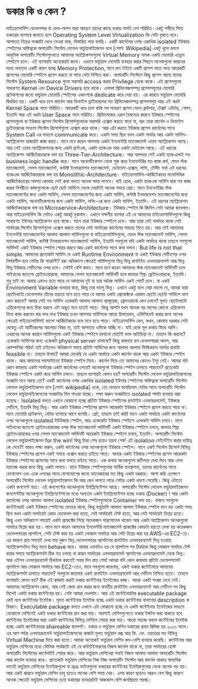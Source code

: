 # ডকার কি ও কেন ?
মাইক্রোসার্ভিস ডেভেলপার বা ডেভ-অপস যারা আছেন তাদের কাছে ডকার নামটা বেশ পরিচিত।একটু গভীরে গিয়ে ডকারের ব্যাপারে জানতে হলে  Operating System Level Virtualization কি  সেটা বুঝতে হবে। আপাতত নিচের সংজ্ঞাটা দেখে নেওয়া যাক, বিস্তারিত পরে বলছি।
একটি কার্নেলের ওপর একাধিক isolated ইউজার স্পেইসের অস্তিত্বকে অপারেটিং সিস্টেম লেভেল ভার্চুয়ালাইজেসন বলে [সোর্স: Wikipedia]
একটু খুলে বললে আধুনিক অপারেটিং সিস্টেমগুলোতে আমাদের অ্যাপ্লিকেশনগুলো Virtual Memory নামক একটা মেমোরি এড্রেস স্পেইসে চলে। এই ব্যাপারটা অনেকেরই জানা। এভাবে ভার্চুয়াল মেমোরি ব্যবহার করার পিছনে অনেকগুলো কারনের মধ্যে অন্যতম একটি কারণ হচ্ছে Memory Protection, মানে রান টাইমে একটি প্রসেস যাতে অন্য আরেকটি প্রসেসের মেমোরি স্পেইসে প্রবেশ করতে না পারে সেটা নিশ্চিত করা।
অপারেটিং সিস্টেমে কিছু প্রসেস আছে যাদের সিস্টেম System Resource গুলো  সরাসরি access করার Privilege থেকে থাকে। 
এই প্রসেসগুলো সাধারণত Kernel এবং Device Drivers হয়ে থাকে। এসমস্ত প্রিভিলেজসম্পন্ন প্রসেসসমুহের মেমোরি প্রটেকশনের জন্যে ভার্চুয়াল মেমোরি স্পেইসের একাংশকে dedicate করে দেয়া হয়। এর কারনে ভার্চুয়াল মেমোরি দ্বিখণ্ডিত হয়। একটি খণ্ডে চলে কার্নেল আর ডিভাইস ড্রাইভারদের মত প্রিভিলেজসম্পন্ন প্রসেসসমুহ আর এই খণ্ডটা Kernel Space নামে পরিচিত। আরেকটি খণ্ডে চলে বাকি সব সাধারণ প্রসেস যেমন ব্রাউসার, টেক্সট এডিটর, গেমস, ইত্যাদি আর এই খণ্ডটা User Space নামে পরিচিত।
প্রিভিলেজের এরূপ বৈষম্যের কারনে ইউজার স্পেইসের প্রসেসগুলো বা ইউজার প্রসেস সিস্টেম রিসোর্সগুলোকে সরাসরি এক্সেস করতে পারে না, বরং তারা কার্নেল ও ডিভাইস ড্রাইভারদের মাধ্যমে সিস্টেম রিসোর্সগুলো এক্সেস করে থাকে। আর এটা করতে ইউজার প্রসেস কার্নেলের সাথে System Call এর মাধ্যমে communicate করে।
একটা সময় ছিল যখন একটা সার্ভার আর একটা সার্ভিস-অ্যাপ্লিকেশন হাজারটা কাজ করত। মানে মনে করেন আপনার একটা ইনভেন্টরি ম্যানেজমেন্ট ওয়েব অ্যাপ্লিকেশন আছে। আর সেই ওয়েব অ্যাপ্লিকেশনের জন্য একটা ফ্রন্টএন্ড, একটা ব্যাকএন্ড আর একটা ডেটাবেস আছে। এই ধরনের অ্যাপ্লিকেশন আর্কিটেকচারকে বলা হয় Three-Tier-Architecture। আর আপনার সেই একটা ব্যাকএন্ডেই সব business logic handle করে। মানে অথেনটিকেশন থেকে শুরু করে ইনভেন্টরির যত কাজ কর্ম, যেমন স্টক ম্যানেজমেন্ট, সেলস ম্যানেজমেন্ট, কন্টাক্ট ইনফরমেশন ম্যানেজমেন্ট, ডেটাবেস এক্সেস, লগিং, টেস্টিং সব! এই ধরনের ব্যাকএন্ড আর্কিটেকচারকে বলা হয় Monolithic-Architecture।
মাইক্রোসার্ভিস-আর্কিটেকচার
মনোলিথিক আর্কিটেকচারের সমস্যা কোথায় সেই কথা বলতে অনেক সময় লাগবে। যাই হোক,  একটা ব্যাকএন্ড সার্ভিস দ্বারা সব কাজ করার বিপরীতে কাজগুলোকে ছোট ছোট সার্ভিসে ভেঙ্গে দেয়াটাই অনেক সময়ে শ্রেয়। মানে ইনভেন্টরির স্টক ম্যানেজমেন্টের জন্য একটা সার্ভিস, সেলস ম্যানেজমেন্টের জন্য একটা সার্ভিস, কন্টাক্ট ইনফরমেশন ম্যানেজমেন্টের জন্য একটা সার্ভিস, অথেনটিকেশনের জন্য একটা সার্ভিস, লগিং-এর জন্য একটা সার্ভিস, ইত্যাদি। এই ধরনের অ্যাপ্লিকেশন আর্কিটেকচারকে বলা হয় Microservice-Architecture।
ইউজার স্পেইস কি জিনিস সেটা আমরা জানলাম। আর মাইক্রোসার্ভিস কি  সেটাও একটু আকটু বুঝলাম। এখানে লক্ষণীয় ব্যাপার এই যে আমাদের মাইক্রোসার্ভিসগুলো কিন্তু সাধারণত ইউসার অ্যাপ্লিকেশন হয়ে থাকে। মানে তারা ইউজার স্পেইসে চলে। আর তারা যেই সার্ভারে থাকে সেই সার্ভারের সিস্টেম রিসোর্সগুলো এক্সেস করতে তাদের সেই সার্ভারের কার্নেলের সাহায্য নিতে হয়।
আর তাই আমাদের ইনভেন্টরি ম্যানেজমেন্টের আলাদা আলাদা সার্ভিসগুলো বা মাইক্রোসার্ভিসগুলো, যেমন স্টক ম্যানেজমেন্ট সার্ভিস, সেলস ম্যানেজমেন্ট সার্ভিস, কন্টাক্ট ইনফরমেশন ম্যানেজমেন্ট সার্ভিস, ইত্যাদি সবগুলো যদি একটা সার্ভারে থাকে তাহলে সবগুলো সার্ভিসই একই ইউজার স্পেইস শেয়ার করবে আর একই কার্নেলের সাথে কথা বলবে।
But life is not that simple. আমাদের প্রত্যেকটা সার্ভিস যে একই Runtime Environment বা একই ইউজার সেটিংসের ওপর নির্ভরশীল হবে সেটার কি গ্যারান্টি? বরং অধিকাংশ ক্ষেত্রেই সার্ভিসগুলো ভিন্ন ভিন্ন রানটাইম এনভায়রনমেন্ট আর ভিন্ন ভিন্ন ইউজার সেটিংসের ওপর চলে। সেটাই বেশি কমন।
মানে মনে করেন আমাদের স্টক ম্যানেজমেন্ট সার্ভিসটি চলে পাইথনের জ্যাংগো ফ্রেইমওয়ারকে, আমাদের সেলস ম্যানেজমেন্ট সার্ভিসটি চলে জাভার স্প্রিং ফ্রেইমওয়ারকে, ইত্যাদি। শুধু তাই না: আবার এমনও হতে পারে যে আমাদের দুই বা তার অধিক সার্ভিস একই পোর্টে চলে। বা একই Environment Variable ব্যবহার করে, কিন্তু তার ভ্যালু ভিন্ন।
এখানে একটু বলে নেয়া ভালো যে, আমরা যারা ছোটোখাটো ডেভেলপার তাঁদের হয়তো মনে হতে পারে যে আমার একটা প্রোজেক্টকে এরকম ছোটো ছোটো সার্ভিসে ভাগ কেন করবো? আবার সেই সব সার্ভিস একেকটা আলাদা আলাদা ল্যাঙ্গুয়েজ, ফ্রেমওয়ার্কে কেন চলবে? মূলত ছোটোখাটো এপ্লিকেশনের জন্য চিন্তা করলে এটা অদ্ভূত মনে হতেই পারে। কিন্তু আপনি যখন অনেক বড় মাপের কোনো এপ্লিকেশন নিয়ে কাজ করবেন যার লাখ লাখ ইউজার তখন আপনার সার্ভিসকে আরো রিলায়েবল, এফিসিয়েন্ট করার জন্য অনেক ক্ষেত্রেই মাইক্রোসার্ভিসই ভালো আর্কিটেকচার বলে মনে হতে পারে। মাইক্রোসার্ভিস কেন, কখন, কোথায় দরকার সেটা যেহেতু এই আর্টিকেলের আলোচ্য বিষয় না, তাই আপাতত ওদিকে যাচ্ছি না।
যাই হোক মূল কথায় ফিরে আসি। এধরনের অনেক কারনে সার্ভিসগুলো একই ইউজার স্পেইসে চালানো মোটেই ভাল আইডিয়া না। তাহলে কি করবো? একেকটা সার্ভিসের জন্য একেকটা physical server চালাবো?
কিন্তু বাস্তবতা হল ডেভলপাররা অলস, আর কোম্পানিরা গরিব! তাই চাইলেও অধিকাংশ সময়ে প্রতিটা সার্ভিসের জন্য আলাদা আলাদা ফিজিক্যাল সার্ভার রাখাটা feasible না।
তাহলে উপায়? আমরা দেখেছি যে একটা সার্ভারে একটা কার্নেল থাকে আর একটা ইউজার স্পেইস থাকে। আর আমাদের সমস্যাটাতো ইউজার স্পেইস নিয়ে। কার্নেল নিয়ে তো আমাদের কোনও ইস্যু নেই। আমরা যদি কোন কায়দায় একটা সার্ভারের একটা কার্নেলের ওপরেই অনেকগুলো ইউজার স্পেইস চালাতে পারতাম? প্রত্যেকটা ইউজার স্পেইসে একটা করে সার্ভিস চলবে। তাহলে ব্যাপারটা কেমন হয়?
অপারেটিং সিস্টেম লেভেল ভার্চুয়ালাইজেসনের সংজ্ঞাটা মনে আছে তো?
একটি কার্নেলের ওপর একাধিক isolated ইউসার স্পেইসের অস্তিত্বকে অপারেটিং সিস্টেম লেভেল ভার্চুয়ালাইজেসন বলে [সোর্স: wikipedia]
ওকে, তো যেভাবে ভাবছিলাম সেটার সাথে অপারেটিং সিস্টেম লেভেল ভার্চুয়ালাইজেসনের সংজ্ঞাটার মিল পাওয়া যাচ্ছে। লক্ষ্য করুন সংজ্ঞাটাতে isolated শব্দটা ব্যবহার করা হয়েছে। Isolated বলতে এখানে বোঝানো হচ্ছে প্রতিটা ইউজার স্পেইসের রানটাইম এনভায়রনমেন্ট, ইউজার সেটিংস, ইত্যাদি ভিন্ন ভিন্ন। আর একটা ইউজার স্পেইসের প্রসেস আরেকটা ইউজার স্পেইসে প্রবেশ করতে পারে না। মানে মেমোরি প্রটেকশন, যেটার ব্যাপারে আগে বলেছি।
গ্রেট, তাহলে তাই করি! মানে একটা সার্ভারে একটা কার্নেলের ওপর অনেকগুলো isolated ইউউজার স্পেইস, আর একেকেটা ইউজার স্পেইসে একেকটা সার্ভিস চলবে।
মানে পাইথনের জ্যাংগো ফ্রেইমওয়ারকের ওপর স্টক ম্যানেজমেন্ট সার্ভিসটি একটা ইউজার স্পেইসে চলবে, জাভার স্প্রিং ফ্রেইমওয়ারকের ওপর সেলস ম্যানেজমেন্ট সার্ভিসটি আরেকটা ইউজার স্পেইসে চলবে, ইত্যাদি।
অপারেটিং সিস্টেম লেভেল ভার্চুয়ালাইজেসন for the win!
কিন্তু চিন্তা শেষ হয়েও হয়না শেষ! এই isolation মেইন্টেইন করার দায়িত্ব কে নেবে?! আরও লক্ষ্য করুন, একটা কার্নেলের ওপর অনেকগুলো ইউজার স্পেইস। মানে একই সিস্টেম রিসোর্স বিভিন্ন ইউজার স্পেইসের প্রসেস একই সময়ে এক্সেস করতে চাইতে পারে। আবার একটা ইউজার স্পেইসের প্রসেস আরেকটা ইউজার স্পেইসের প্রসেসের সাথে কথা বলতে চাইতে পারে। এক কথায় অনেকগুলো জটিলতা দেখা দিবে আর এসব ম্যানেজ করার জন্য কিছু একটা লাগবে। মানে ইউজার স্পেইসগুলোর সার্বিক ব্যবস্থাপনা, তাদের কার্নেলের সাথে যোগাযোগ এবং একে ওপরের সাথে যোগাযোগের জন্যে ম্যানেজারের মত কিছু একটা দরকার।
আশা করি এতক্ষণে অপারেটিং সিস্টেম লেভেল ভার্চুয়ালাইজেসন কি আর কেন লাগতে পারে সেটার একটা ধারণা পেয়েছি। কিন্তু এটাতো একটা কনসেপ্ট মাত্র। এই কনসেপ্টের অনেকগুলো ইমপ্লিমেন্টেশন আছে। অপারেটিং সিস্টেম লেভেল ভার্চুয়ালাইজেসন কনসেপ্টটার অনেকগুলো ইমপ্লিমেন্টেশনের মধ্যে অন্যতম একটা ইমপ্লিমেন্টেশন হচ্ছে ডকার (Docker) !
আর একটা কার্নেলের ওপর আলাদা আলাদা isolated ইউজার স্পেইসগুলোকে Container বলা হয়। বাস্তবে সবগুলো কন্টেইনারই একই ইউজার স্পেইসের ভেতরে থাকে, কিন্তু ভার্চুয়ালি আলাদা আলাদা ইউজার স্পেইস মনে হয়
একটা সময় ছিল যখন একটা সার্ভারেই কোড ডেভেলপ করা হতো, সেই সার্ভারেই টেস্ট হতো, আর সেই সার্ভারেই ডিপ্লয় হতো। কিন্তু এখন অধিকাংশ সময়েই একটা প্রজেক্টের পিছে অনেকজন পারসোনেল থাকেন আর একটা অ্যাপ্লিকেশন অনেকগুলো সার্ভারে ডিপ্লয় করা হয়। মানে মনে করেন আমাদের ইনভেন্টরি ম্যানেজমেন্ট প্রজেক্টের কোডটা হয়তো লেখা হয় কয়েকজন ডেভেলপারের ল্যাপটপে, সেটা টেস্ট করা হয় একটা লোকাল সার্ভারে আর সেটা ডিপ্লয় করা হয় AWS-এর EC2-তে।
এর কারনে প্রায় সময়েই দেখা যায় দুজন ভিন্ন ডেভেলপারের ল্যাপটপের রানটাইম এনভায়রনমেন্ট ভিন্ন হওয়ায় অ্যাপ্লিকেশনটাও ভিন্ন ভাবে behave করে। আবার এমনটাও হয় যে ল্যাপটপে সব ঠিকঠাক কিন্তু লোকাল সার্ভারে টেস্ট করার সময়ে অ্যাপ্লিকেশনটা ঠিক মত চলছে না কারন সার্ভারের এনভায়রনমেন্ট ল্যাপটপের এনভায়রনমেন্ট থেকে ভিন্ন। আর এইসব এনভায়রনমেন্ট ঠিকঠাক করতেই সবার দিন রাত শেষ!
আমরা যদি কোন কায়দায় প্রতিটা ডেভেলপমেন্ট ল্যাপটপে আর লোকাল সার্ভারে আর EC2-তেও, মানে সবগুলো জায়গায়, একই ডকার কন্টেইনারে আমাদের অ্যাপ্লিকেশনটা চালাতে পারতাম? সবগুলো জায়গায় একই রানটাইম এনভায়রনমেন্ট আর সেটিংস নিশ্চিত হতো। তাহলে ব্যাপারটা কেমন হয়?
ঠিক এই কাজটা করাই ডকার কন্টেইনার ইমেইজের কাজ। আরো একটা সংজ্ঞা দেখে নেই।
আমাদের অ্যাপ্লিকেশন কোড, আর সেই কোড রান করার জন্য যাবতীয় রানটাইম এনভায়রনমেন্ট আর সেটিংস সব কিছু মিলেই একটা ডকার কন্টেইনার হয়। সেটা আমরা দেখলাম। আর এই কন্টেইনারটার executable package কেই বলে কন্টেইনার ইমেইজ।
মূলত কন্টেইনার ইমেইজ হচ্ছে একটা ডকার কন্টেইনার বানানোর description বা বিবরণ। Executable package বলতে এখানে এটা বোঝানো হচ্ছে যে একটা কন্টেইনার ইমেইজের মাধ্যমে যেকোনো মেশিনেই একই ডকার কন্টেইনার রান করা যায়। অবশ্যই মেশিনগুলোতে ডকার ইন্সটল করা থাকতে হবে
কন্টেইনার ইমেইজের দ্বারা একটা কন্টেইনার বিভিন্ন মেশিনে শেয়ার করা যায়। আরো সহজে বললে কন্টেইনার ইমেইজ হচ্ছে একটা কন্টেইনারের shareable স্ন্যাপশট।
ডকার ও ভার্চুয়াল মেশিন
ডকারের প্রথম রিলিজ হয় ২০১৩ সালে। এর আগ পর্যন্ত এনভায়রনমেন্ট ভার্চুয়ালাইজেসনের কাজটা মূলত ভার্চুয়াল বক্স আর ভি. এম. ওয়্যারের মত বিভিন্ন Virtual Machine দিয়ে করা হতো। আমরা অনেকেই ভার্চুয়াল মেশিন কম-বেশি ব্যবহার করেছি। কন্টেইনার আর ভার্চুয়াল মেশিনের মধ্যে মৌলিক পার্থক্যটা এই যে কন্টটেইনারদের নিজস্ব কার্নেল থাকে না, তারা সার্ভারের হোস্ট অপারেটিং সিস্টেমের কার্নেলটাই শেয়ার করে। আর ভার্চুয়াল মেশিনেরা সবাই নিজস্ব আলাদা আলাদা অপারেটিং সিস্টেম আর কার্নেল ব্যবহার করে।
প্রত্যেকটা ভার্চুয়াল মেশিনের নিজ নিজ অপারেটিং সিস্টেম আর কার্নেল থাকায় স্বাভাবিক ভাবেই ভার্চুয়াল মেশিনের ইমেইজগুলো বা iso ফাইলগুলো ডকারের কন্টেইনার ইমেইজগুলোর থেকে অনেক বড় হয়। আর একই কারনে ভার্চুয়াল মেশিন চালু হতেও অনেক বেশি সময় নেয়। এসব কারণ ছাড়াও আরও বেশ কিছু কারণে অনেক ক্ষেত্রেই ভার্চুয়াল মেশিনের চেয়ে ডকারের ব্যবহারটাই আজকাল বেশি জনপ্রিয়তা পাচ্ছে।
